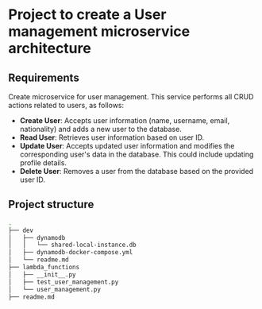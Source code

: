 # Project to create a User management microservice architecture

## Requirements

Create microservice for user management. This service performs all CRUD actions related to users, as follows:

- **Create User**: Accepts user information (name, username, email, nationality) and adds a new user to the database.
- **Read User**: Retrieves user information based on user ID.
- **Update User**: Accepts updated user information and modifies the corresponding user's data in the database. This could include updating profile details.
- **Delete User**: Removes a user from the database based on the provided user ID.

## Project structure

```bash
.
├── dev
│   ├── dynamodb
│   │   └── shared-local-instance.db
│   ├── dynamodb-docker-compose.yml
│   └── readme.md
├── lambda_functions
│   ├── __init__.py
│   ├── test_user_management.py
│   └── user_management.py
├── readme.md
```
